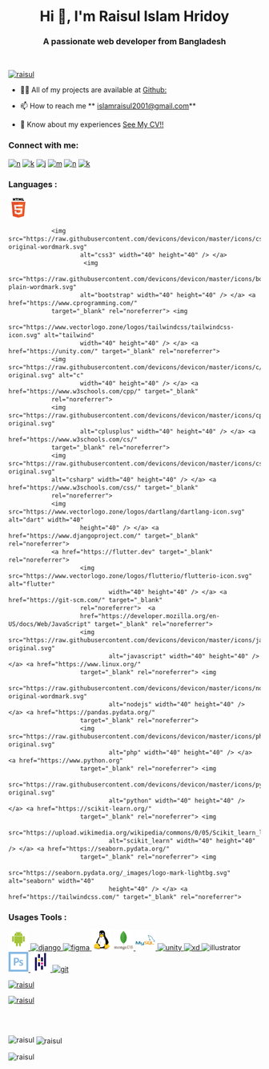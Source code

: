 <h1 align="center">Hi 👋, I'm Raisul Islam Hridoy</h1>
        <h3 align="center">A passionate web developer from Bangladesh</h3>
<img src="https://miro.medium.com/v2/resize:fit:2000/1*-ntL3Dsvc-dJ5cLGRtSuEw.gif" alt="">


<p >
        <img align="right" src="https://miro.medium.com/v2/resize:fit:1360/1*nWQ_U5NKEfNeGCTfh_2-Mw.gif" alt="">
</p>
<p align="left"> <a href="https://twitter.com/islam_rais70273" target="blank"><img
                        src="https://img.shields.io/twitter/follow/raisul?logo=twitter&style=for-the-badge"
                        alt="raisul" /></a> </p>


- 👨‍💻 All of my projects are available at [Github:](https://raisul-24.github.io/) <br>

- 📫 How to reach me ** <a href="gmail/islamraisul2001@gmail.com">islamraisul2001@gmail.com</a>** <br>

- 📄 Know about my experiences <a href="https://drive.google.com/file/d/1l6O8mczepbc8czLVFLSXZd3_nhjwLBjd/view?usp=sharing">See My CV!! </a> <br>

<h3 align="left">Connect with me:</h3>
<p align="left">
        <a href="https://linkedin.com/in/Raisul-24" target="blank"><img align="center"
                        src="https://raw.githubusercontent.com/rahuldkjain/github-profile-readme-generator/master/src/images/icons/Social/linked-in-alt.svg"
                        alt="n" height="30" width="40" /></a>
        <a href="https://www.kaggle.com/mdraisulislamhridoy" target="blank"><img align="center"
                        src="https://raw.githubusercontent.com/rahuldkjain/github-profile-readme-generator/master/src/images/icons/Social/kaggle.svg"
                        alt="k" height="30" width="40" /></a>
        <a href="https://www.facebook.com/raisul.rih" target="blank"><img align="center"
                        src="https://raw.githubusercontent.com/rahuldkjain/github-profile-readme-generator/master/src/images/icons/Social/facebook.svg"
                        alt="j" height="30" width="40" /></a>
        <a href="https://www.hackerrank.com/raisul15_3813?hr_r=1" target="blank"><img align="center"
                        src="https://raw.githubusercontent.com/rahuldkjain/github-profile-readme-generator/master/src/images/icons/Social/hackerrank.svg"
                        alt="m" height="30" width="40" /></a>
        <a href="https://codeforces.com/profile/n" target="blank"><img align="center"
                        src="https://raw.githubusercontent.com/rahuldkjain/github-profile-readme-generator/master/src/images/icons/Social/codeforces.svg"
                        alt="n" height="30" width="40" /></a>
        <a href="https://discord.gg/raisul_24" target="blank"><img align="center"
                        src="https://raw.githubusercontent.com/rahuldkjain/github-profile-readme-generator/master/src/images/icons/Social/discord.svg"
                        alt="k" height="30" width="40" /></a>
 </p>

<h3 align="left">Languages :</h3>
<p align="left">
        <img src="https://raw.githubusercontent.com/devicons/devicon/master/icons/html5/html5-original-wordmark.svg"
                alt="html5" width="40" height="40" /> </a>
        
                <img src="https://raw.githubusercontent.com/devicons/devicon/master/icons/css3/css3-original-wordmark.svg"
                        alt="css3" width="40" height="40" /> </a> 
                         <img
                        src="https://raw.githubusercontent.com/devicons/devicon/master/icons/bootstrap/bootstrap-plain-wordmark.svg"
                        alt="bootstrap" width="40" height="40" /> </a> <a href="https://www.cprogramming.com/"
                target="_blank" rel="noreferrer"> <img
                        src="https://www.vectorlogo.zone/logos/tailwindcss/tailwindcss-icon.svg" alt="tailwind"
                        width="40" height="40" /> </a> <a href="https://unity.com/" target="_blank" rel="noreferrer">
                <img src="https://raw.githubusercontent.com/devicons/devicon/master/icons/c/c-original.svg" alt="c"
                        width="40" height="40" /> </a> <a href="https://www.w3schools.com/cpp/" target="_blank"
                rel="noreferrer">
                <img src="https://raw.githubusercontent.com/devicons/devicon/master/icons/cplusplus/cplusplus-original.svg"
                        alt="cplusplus" width="40" height="40" /> </a> <a href="https://www.w3schools.com/cs/"
                target="_blank" rel="noreferrer">
                <img src="https://raw.githubusercontent.com/devicons/devicon/master/icons/csharp/csharp-original.svg"
                alt="csharp" width="40" height="40" /> </a> <a href="https://www.w3schools.com/css/" target="_blank"
                rel="noreferrer">
                <img src="https://www.vectorlogo.zone/logos/dartlang/dartlang-icon.svg" alt="dart" width="40"
                        height="40" /> </a> <a href="https://www.djangoproject.com/" target="_blank" rel="noreferrer">
                <a href="https://flutter.dev" target="_blank" rel="noreferrer">
                        <img src="https://www.vectorlogo.zone/logos/flutterio/flutterio-icon.svg" alt="flutter"
                                width="40" height="40" /> </a> <a href="https://git-scm.com/" target="_blank"
                        rel="noreferrer">  <a
                        href="https://developer.mozilla.org/en-US/docs/Web/JavaScript" target="_blank" rel="noreferrer">
                        <img src="https://raw.githubusercontent.com/devicons/devicon/master/icons/javascript/javascript-original.svg"
                                alt="javascript" width="40" height="40" /> </a> <a href="https://www.linux.org/"
                        target="_blank" rel="noreferrer"> <img
                                src="https://raw.githubusercontent.com/devicons/devicon/master/icons/nodejs/nodejs-original-wordmark.svg"
                                alt="nodejs" width="40" height="40" /> </a> <a href="https://pandas.pydata.org/"
                        target="_blank" rel="noreferrer">
                        <img src="https://raw.githubusercontent.com/devicons/devicon/master/icons/php/php-original.svg"
                                alt="php" width="40" height="40" /> </a> <a href="https://www.python.org"
                        target="_blank" rel="noreferrer"> <img
                                src="https://raw.githubusercontent.com/devicons/devicon/master/icons/python/python-original.svg"
                                alt="python" width="40" height="40" /> </a> <a href="https://scikit-learn.org/"
                        target="_blank" rel="noreferrer"> <img
                                src="https://upload.wikimedia.org/wikipedia/commons/0/05/Scikit_learn_logo_small.svg"
                                alt="scikit_learn" width="40" height="40" /> </a> <a href="https://seaborn.pydata.org/"
                        target="_blank" rel="noreferrer"> <img
                                src="https://seaborn.pydata.org/_images/logo-mark-lightbg.svg" alt="seaborn" width="40"
                                height="40" /> </a> <a href="https://tailwindcss.com/" target="_blank" rel="noreferrer">
</p>
<h3 align="left">Usages Tools :</h3>
<p align="left">
        <a href="https://developer.android.com" target="_blank" rel="noreferrer"> <img
                        src="https://raw.githubusercontent.com/devicons/devicon/master/icons/android/android-original-wordmark.svg"
                        alt="android" width="40" height="40" /> </a> <a href="https://getbootstrap.com" target="_blank"
                rel="noreferrer">
                <img src="https://cdn.worldvectorlogo.com/logos/django.svg" alt="django" width="40"
                        height="40" /> </a> <a href="https://www.figma.com/" target="_blank" rel="noreferrer"> <img
                        src="https://www.vectorlogo.zone/logos/figma/figma-icon.svg" alt="figma" width="40"
                        height="40" /> </a>
                <img
                src="https://raw.githubusercontent.com/devicons/devicon/master/icons/linux/linux-original.svg"
                alt="linux" width="40" height="40" /> </a> <a href="https://www.mongodb.com/" target="_blank"
                rel="noreferrer">
                <img src="https://raw.githubusercontent.com/devicons/devicon/master/icons/mongodb/mongodb-original-wordmark.svg"
                        alt="mongodb" width="40" height="40" /> </a> <a href="https://www.mysql.com/" target="_blank"
                rel="noreferrer">
                 <img
                        src="https://raw.githubusercontent.com/devicons/devicon/master/icons/mysql/mysql-original-wordmark.svg"
                        alt="mysql" width="40" height="40" /> </a> <a href="https://nodejs.org" target="_blank"
                rel="noreferrer">
                <img src="https://www.vectorlogo.zone/logos/unity3d/unity3d-icon.svg" alt="unity" width="40"
                        height="40" /> </a> <a href="https://www.adobe.com/products/xd.html" target="_blank"
                rel="noreferrer"> 
                <img src="https://cdn.worldvectorlogo.com/logos/adobe-xd.svg" alt="xd" width="40"
                        height="40" /> </a>
                        <img
                src="https://www.vectorlogo.zone/logos/adobe_illustrator/adobe_illustrator-icon.svg" alt="illustrator"
                width="40" height="40" /> </a> <a href="https://www.java.com" target="_blank" rel="noreferrer">
                <img src="https://raw.githubusercontent.com/devicons/devicon/master/icons/photoshop/photoshop-line.svg"
                        alt="photoshop" width="40" height="40" /> </a> <a href="https://www.php.net" target="_blank"
                rel="noreferrer"> 
                <img
                        src="https://raw.githubusercontent.com/devicons/devicon/2ae2a900d2f041da66e950e4d48052658d850630/icons/pandas/pandas-original.svg"
                        alt="pandas" width="40" height="40" /> </a> <a href="https://www.photoshop.com/en"
                target="_blank" rel="noreferrer">
                <img src="https://www.vectorlogo.zone/logos/git-scm/git-scm-icon.svg" alt="git" width="40"
                        height="40" /> </a> <a href="https://www.w3.org/html/" target="_blank" rel="noreferrer">
</p>

<p align="left"> <img src="https://komarev.com/ghpvc/?username=raisul&label=Profile%20views&color=0e75b6&style=flat"
                alt="raisul" /> </p>

<p align="left"> <a href="https://github.com/Raisul-24"><img
                        src="https://github-profile-trophy.vercel.app/?username=raisul" alt="raisul" /></a> </p>
<br><br>

<p><img align="left"
                src="https://github-readme-stats.vercel.app/api/top-langs?username=raisul&show_icons=true&locale=en&layout=compact"
                alt="raisul" /></p>

<p>&nbsp;<img align="center" src="https://github-readme-stats.vercel.app/api?username=raisul&show_icons=true&locale=en"
                alt="raisul" /></p>

<p><img align="center" src="https://github-readme-streak-stats.herokuapp.com/?user=raisul&" alt="raisul" /></p>
